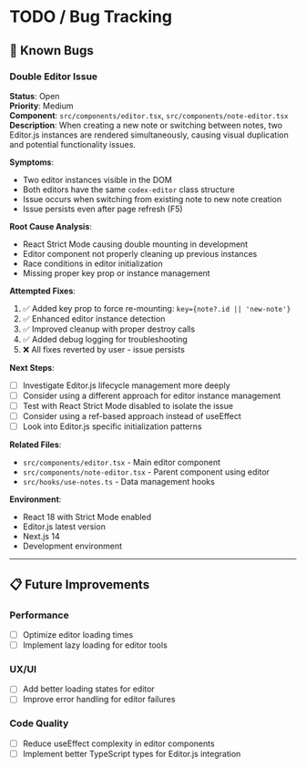 # TODO / Bug Tracking

## 🐛 Known Bugs

### Double Editor Issue

**Status**: Open  
**Priority**: Medium  
**Component**: `src/components/editor.tsx`, `src/components/note-editor.tsx`  
**Description**: When creating a new note or switching between notes, two Editor.js instances are rendered simultaneously, causing visual duplication and potential functionality issues.

**Symptoms**:

- Two editor instances visible in the DOM
- Both editors have the same `codex-editor` class structure
- Issue occurs when switching from existing note to new note creation
- Issue persists even after page refresh (F5)

**Root Cause Analysis**:

- React Strict Mode causing double mounting in development
- Editor component not properly cleaning up previous instances
- Race conditions in editor initialization
- Missing proper key prop or instance management

**Attempted Fixes**:

1. ✅ Added key prop to force re-mounting: `key={note?.id || 'new-note'}`
2. ✅ Enhanced editor instance detection
3. ✅ Improved cleanup with proper destroy calls
4. ✅ Added debug logging for troubleshooting
5. ❌ All fixes reverted by user - issue persists

**Next Steps**:

- [ ] Investigate Editor.js lifecycle management more deeply
- [ ] Consider using a different approach for editor instance management
- [ ] Test with React Strict Mode disabled to isolate the issue
- [ ] Consider using a ref-based approach instead of useEffect
- [ ] Look into Editor.js specific initialization patterns

**Related Files**:

- `src/components/editor.tsx` - Main editor component
- `src/components/note-editor.tsx` - Parent component using editor
- `src/hooks/use-notes.ts` - Data management hooks

**Environment**:

- React 18 with Strict Mode enabled
- Editor.js latest version
- Next.js 14
- Development environment

---

## 📋 Future Improvements

### Performance

- [ ] Optimize editor loading times
- [ ] Implement lazy loading for editor tools

### UX/UI

- [ ] Add better loading states for editor
- [ ] Improve error handling for editor failures

### Code Quality

- [ ] Reduce useEffect complexity in editor components
- [ ] Implement better TypeScript types for Editor.js integration
